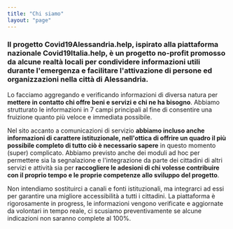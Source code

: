 ```yaml
---
title: "Chi siamo"
layout: "page"
---
```


### Il progetto Covid19Alessandria.help, ispirato alla piattaforma nazionale Covid19Italia.help, è un progetto no-profit promosso da alcune realtà locali per condividere informazioni utili durante l'emergenza e facilitare l'attivazione di persone ed organizzazioni nella città di Alessandria.

Lo facciamo aggregando e verificando informazioni di diversa natura per **mettere in contatto chi offre beni e servizi e chi ne ha bisogno**. Abbiamo strutturato le informazioni in 7 campi principali al fine di consentire una fruizione quanto più veloce e immediata possibile. 

Nel sito accanto a comunicazioni di servizio **abbiamo incluso anche informazioni di carattere istituzionale, nell'ottica di offrire un quadro il più possibile completo di tutto ciò è necessario sapere** in questo momento (super) complicato. 
Abbiamo previsto anche dei moduli ad hoc per permettere sia la segnalazione e l'integrazione da parte dei cittadini di altri servizi e attività sia per **raccogliere le adesioni di chi volesse contribuire con il proprio tempo e le proprie competenze allo sviluppo del progetto**. 

Non intendiamo sostituirci a canali e fonti istituzionali, ma integrarci ad essi per garantire una migliore accessibilità a tutti i cittadini.
La piattaforma è rigorosamente in progress, le informazioni vengono verificate e aggiornate da volontari in tempo reale, ci scusiamo preventivamente se alcune indicazioni non saranno complete al 100%.
